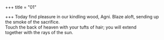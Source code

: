 +++
title = "01"

+++
Today find pleasure in our kindling wood, Agni. Blaze aloft, sending up  the smoke of the sacrifice.  
Touch the back of heaven with your tufts of hair; you will extend  
together with the rays of the sun.  